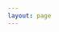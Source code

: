 ```yaml
---
layout: page
---
```

<script setup>
import {
    VPTeamPage,
    VPTeamPageTitle,
    VPTeamMembers
} from 'vitepress/theme'

const members = [
    {
        avatar: 'https://avatars.githubusercontent.com/u/24304313?s=96&v=4',
        name: 'Karem Ebrahim',
        title: 'Creator & Maintainer',
        links: [
            { icon: 'github', link: 'https://github.com/KarimEbrahemAbdelaziz' },
            { icon: 'linkedin', link: 'https://www.linkedin.com/in/karimebrahem' },
            { icon: 'twitter', link: 'https://twitter.com/k_ebrahem_' }
        ]
    },
]
</script>

<VPTeamPage>
    <VPTeamPageTitle>
        <template #title>
            Fitrah Team
        </template>
        <template #lead>
            The development of Fitrah is guided by an awesome
            team, some of whom have chosen to be featured below.
        </template>
    </VPTeamPageTitle>
    <VPTeamMembers
        :members="members"
    />
</VPTeamPage>